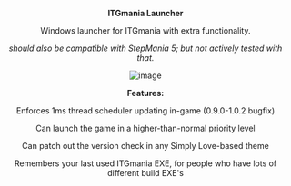 <p align="center">
<b>ITGmania Launcher</b>
</p>
<p align="center">
Windows launcher for ITGmania with extra functionality.
</p>
<p align="center">
  <i>should also be compatible with StepMania 5; but not actively tested with that.</i>

<p align="center">
  <img src="https://github.com/user-attachments/assets/2f221268-ac8c-4b84-bd1f-a42e75a02255" alt="image">
</p>

<p align="center">
<b>Features:</b>
</p>
<p align="center">
Enforces 1ms thread scheduler updating in-game (0.9.0-1.0.2 bugfix)
</p>
<p align="center">
Can launch the game in a higher-than-normal priority level
</p>
<p align="center">
Can patch out the version check in any Simply Love-based theme
</p>
<p align="center">
Remembers your last used ITGmania EXE, for people who have lots of different build EXE's
</p>
